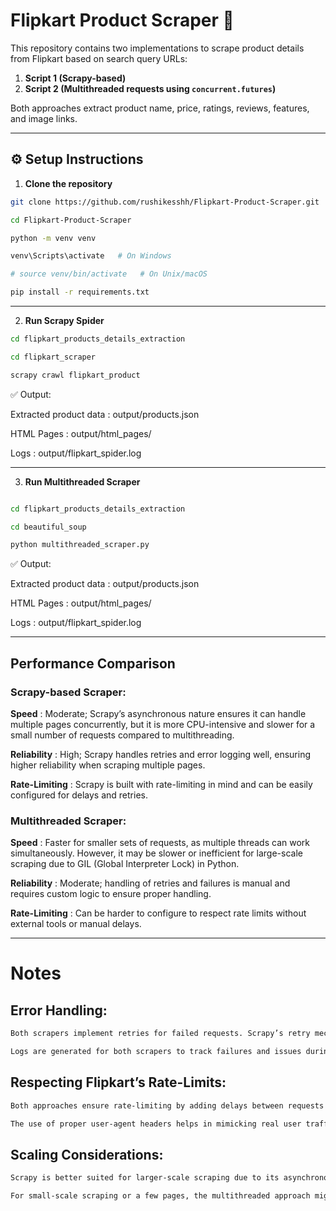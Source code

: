 # Flipkart Product Scraper 🛒

This repository contains two implementations to scrape product details from Flipkart based on search query URLs:

1. **Script 1 (Scrapy-based)**  
2. **Script 2 (Multithreaded requests using `concurrent.futures`)**

Both approaches extract product name, price, ratings, reviews, features, and image links.

---

## ⚙️ Setup Instructions

1. **Clone the repository**

```bash
git clone https://github.com/rushikesshh/Flipkart-Product-Scraper.git

cd Flipkart-Product-Scraper

python -m venv venv

venv\Scripts\activate   # On Windows

# source venv/bin/activate   # On Unix/macOS

pip install -r requirements.txt

```

---

2. **Run Scrapy Spider**

```bash
cd flipkart_products_details_extraction

cd flipkart_scraper

scrapy crawl flipkart_product
```


✅ Output:

Extracted product data : output/products.json

HTML Pages : output/html_pages/

Logs : output/flipkart_spider.log

---

3. **Run Multithreaded Scraper**

```bash

cd flipkart_products_details_extraction

cd beautiful_soup

python multithreaded_scraper.py

```


✅ Output:

Extracted product data : output/products.json

HTML Pages : output/html_pages/

Logs : output/flipkart_spider.log

---

## Performance Comparison


### Scrapy-based Scraper:

**Speed** : Moderate; Scrapy’s asynchronous nature ensures it can handle multiple pages concurrently, but it is more CPU-intensive and slower for a small number of requests compared to multithreading.

**Reliability** : High; Scrapy handles retries and error logging well, ensuring higher reliability when scraping multiple pages.

**Rate-Limiting** : Scrapy is built with rate-limiting in mind and can be easily configured for delays and retries.


### Multithreaded Scraper:

**Speed** : Faster for smaller sets of requests, as multiple threads can work simultaneously. However, it may be slower or inefficient for large-scale scraping due to GIL (Global Interpreter Lock) in Python.

**Reliability** : Moderate; handling of retries and failures is manual and requires custom logic to ensure proper handling.

**Rate-Limiting** : Can be harder to configure to respect rate limits without external tools or manual delays.

---

# Notes


## Error Handling:

```bash
Both scrapers implement retries for failed requests. Scrapy’s retry mechanism is built-in, while the multithreaded approach uses custom retry logic.

Logs are generated for both scrapers to track failures and issues during the scraping process.
```

## Respecting Flipkart’s Rate-Limits:

```bash
Both approaches ensure rate-limiting by adding delays between requests (DOWNLOAD_DELAY for Scrapy, manual sleep for multithreading).

The use of proper user-agent headers helps in mimicking real user traffic, reducing the chance of IP blocking.
```

## Scaling Considerations:

```bash
Scrapy is better suited for larger-scale scraping due to its asynchronous nature and more efficient resource handling.

For small-scale scraping or a few pages, the multithreaded approach might be sufficient and simpler to implement.
```
